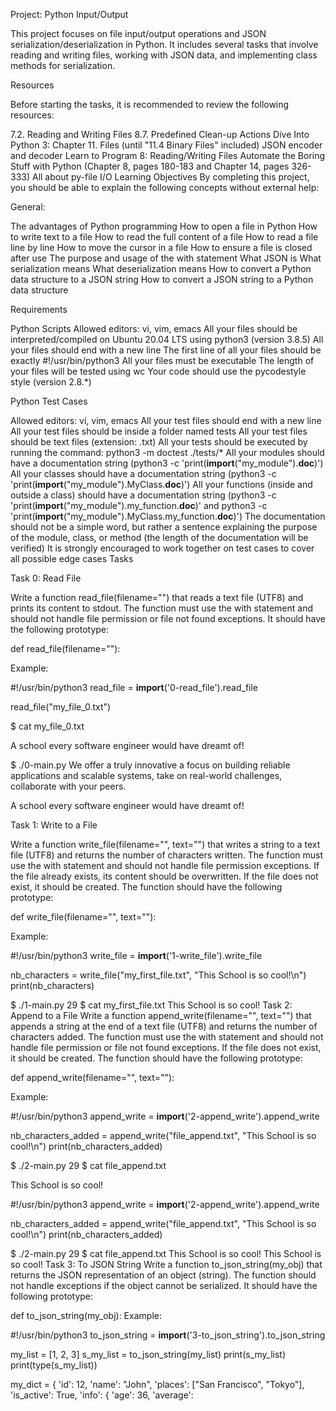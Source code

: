 Project: Python Input/Output

This project focuses on file input/output operations and JSON serialization/deserialization in Python. 
It includes several tasks that involve reading and writing files, working with JSON data, and implementing class methods for serialization.

Resources

Before starting the tasks, it is recommended to review the following resources:

7.2. Reading and Writing Files
8.7. Predefined Clean-up Actions
Dive Into Python 3: Chapter 11. Files (until "11.4 Binary Files" included)
JSON encoder and decoder
Learn to Program 8: Reading/Writing Files
Automate the Boring Stuff with Python (Chapter 8, pages 180-183 and Chapter 14, pages 326-333)
All about py-file I/O
Learning Objectives
By completing this project, you should be able to explain the following concepts without external help:

General:

The advantages of Python programming
How to open a file in Python
How to write text to a file
How to read the full content of a file
How to read a file line by line
How to move the cursor in a file
How to ensure a file is closed after use
The purpose and usage of the with statement
What JSON is
What serialization means
What deserialization means
How to convert a Python data structure to a JSON string
How to convert a JSON string to a Python data structure

Requirements

Python Scripts
Allowed editors: vi, vim, emacs
All your files should be interpreted/compiled on Ubuntu 20.04 LTS using python3 (version 3.8.5)
All your files should end with a new line
The first line of all your files should be exactly #!/usr/bin/python3
All your files must be executable
The length of your files will be tested using wc
Your code should use the pycodestyle style (version 2.8.*)

Python Test Cases

Allowed editors: vi, vim, emacs
All your test files should end with a new line
All your test files should be inside a folder named tests
All your test files should be text files (extension: .txt)
All your tests should be executed by running the command: python3 -m doctest ./tests/*
All your modules should have a documentation string (python3 -c 'print(__import__("my_module").__doc__)')
All your classes should have a documentation string (python3 -c 'print(__import__("my_module").MyClass.__doc__)')
All your functions (inside and outside a class) should have a documentation string (python3 -c 'print(__import__("my_module").my_function.__doc__)' 
and python3 -c 'print(__import__("my_module").MyClass.my_function.__doc__)')
The documentation should not be a simple word, but rather a sentence explaining the purpose of the module, class, or method (the length of the documentation will be verified)
It is strongly encouraged to work together on test cases to cover all possible edge cases
Tasks

Task 0: Read File

Write a function read_file(filename="") that reads a text file (UTF8) and prints its content to stdout. 
The function must use the with statement and should not handle file permission or file not found exceptions. 
It should have the following prototype:

def read_file(filename=""):

Example:

#!/usr/bin/python3
read_file = __import__('0-read_file').read_file

read_file("my_file_0.txt")

$ cat my_file_0.txt


A school every software engineer would have dreamt of!

$ ./0-main.py
We offer a truly innovative a
focus on building reliable applications and scalable systems, take on real-world challenges, collaborate with your peers.

A school every software engineer would have dreamt of!

Task 1: Write to a File

Write a function write_file(filename="", text="") that writes a string to a text file (UTF8) and returns the number of 
characters written. 
The function must use the with statement and should not handle file permission exceptions. If the file already exists, 
its content should be overwritten. If the file does not exist, it should be created. The function should have the following prototype:

def write_file(filename="", text=""):

Example:


#!/usr/bin/python3
write_file = __import__('1-write_file').write_file

nb_characters = write_file("my_first_file.txt", "This School is so cool!\n")
print(nb_characters)


$ ./1-main.py
29
$ cat my_first_file.txt
This School is so cool!
Task 2: Append to a File
Write a function append_write(filename="", text="") that appends a string at the end of a text file (UTF8) and 
returns the number of characters added. The function must use the with statement and should not handle file permission 
or file not found exceptions. If the file does not exist, it should be created. The function should have the following prototype:

def append_write(filename="", text=""):

Example:


#!/usr/bin/python3
append_write = __import__('2-append_write').append_write

nb_characters_added = append_write("file_append.txt", "This School is so cool!\n")
print(nb_characters_added)


$ ./2-main.py
29
$ cat file_append.txt

This School is so cool!

#!/usr/bin/python3
append_write = __import__('2-append_write').append_write

nb_characters_added = append_write("file_append.txt", "This School is so cool!\n")
print(nb_characters_added)


$ ./2-main.py
29
$ cat file_append.txt
This School is so cool!
This School is so cool!
Task 3: To JSON String
Write a function to_json_string(my_obj) that returns the JSON representation of an object (string). 
The function should not handle exceptions if the object cannot be serialized. It should have the following prototype:


def to_json_string(my_obj):
Example:

#!/usr/bin/python3
to_json_string = __import__('3-to_json_string').to_json_string

my_list = [1, 2, 3]
s_my_list = to_json_string(my_list)
print(s_my_list)
print(type(s_my_list))

my_dict = {
    'id': 12,
    'name': "John",
    'places': ["San Francisco", "Tokyo"],
    'is_active': True,
    'info': {
        'age': 36,
        'average': 
